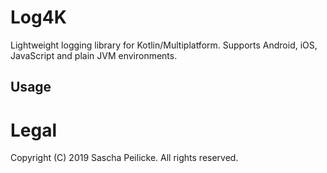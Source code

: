 # Log4K
Lightweight logging library for Kotlin/Multiplatform. Supports Android, iOS,
JavaScript and plain JVM environments.

## Usage


# Legal
Copyright (C) 2019 Sascha Peilicke. All rights reserved.
